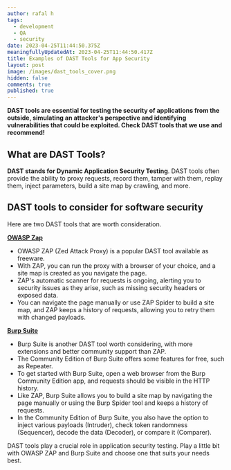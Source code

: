 ```yaml
---
author: rafal h
tags:
  - development
  - QA
  - security
date: 2023-04-25T11:44:50.375Z
meaningfullyUpdatedAt: 2023-04-25T11:44:50.417Z
title: Examples of DAST Tools for App Security
layout: post
image: /images/dast_tools_cover.png
hidden: false
comments: true
published: true
---
```

**DAST tools are essential for testing the security of applications from the outside, simulating an attacker's perspective and identifying vulnerabilities that could be exploited. Check DAST tools that we use and recommend!**

## What are DAST Tools?

**DAST stands for Dynamic Application Security Testing**. DAST tools often provide the ability to proxy requests, record them, tamper with them, replay them, inject parameters, build a site map by crawling, and more.

<EbookDynamic sectionTitle='Read more about software security tools in a free ebook' ebookName='25-Tools-And-Extra-Tactics-For-App-Security-Ebook.pdf' ebookDescription='Looking for more ways to secure your digital product? Our free ebook is packed with additional tools and resources. Download it now!'  ebookUrl='undefined'  ebookImage='/images/cover_ebook_security.png' ebookAlt='ebook security cover' />

## DAST tools to consider for software security

Here are two DAST tools that are worth consideration.

**[OWASP Zap](https://owasp.org/www-project-zap/)**

* OWASP ZAP (Zed Attack Proxy) is a popular DAST tool available as freeware.
* With ZAP, you can run the proxy with a browser of your choice, and a site map is created as you navigate the page.
* ZAP's automatic scanner for requests is ongoing, alerting you to security issues as they arise, such as missing security headers or exposed data.
* You can navigate the page manually or use ZAP Spider to build a site map, and ZAP keeps a history of requests, allowing you to retry them with changed payloads.

**[Burp Suite](https://portswigger.net/burp)**

* Burp Suite is another DAST tool worth considering, with more extensions and better community support than ZAP.
* The Community Edition of Burp Suite offers some features for free, such as Repeater.
* To get started with Burp Suite, open a web browser from the Burp Community Edition app, and requests should be visible in the HTTP history.
* Like ZAP, Burp Suite allows you to build a site map by navigating the page manually or using the Burp Spider tool and keeps a history of requests.
* In the Community Edition of Burp Suite, you also have the option to inject various payloads (Intruder), check token randomness (Sequencer), decode the data (Decoder), or compare it (Comparer).

DAST tools play a crucial role in application security testing. Play a little bit with OWASP ZAP and Burp Suite and choose one that suits your needs best.

<EbookDynamic sectionTitle='Discover more software security tools in a free ebook' ebookName='25-Tools-And-Extra-Tactics-For-App-Security-Ebook.pdf' ebookDescription='Expand your security toolkit by downloading our free ebook today.'  ebookUrl='undefined'  ebookImage='/images/cover_ebook_security.png' ebookAlt='ebook security cover' />